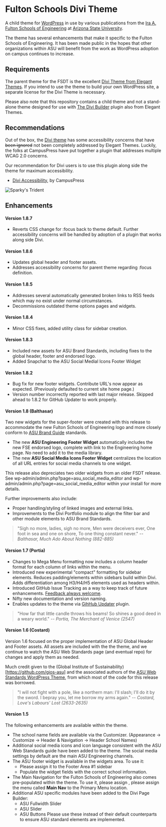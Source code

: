 # Fulton Schools Divi Theme #

A child theme for [WordPress](http://wordpress.org) in use by various publications from the [Ira A. Fulton Schools of Engineering](http://engineering.asu.edu) at [Arizona State University](http://asu.edu). 

The theme has several enhancements that make it specific to the Fulton Schools of Engineering. It has been made public in the hopes that other organizations within ASU will benefit from the work as WordPress adoption on campus continues to increase.

## Requirements ##

The parent theme for the FSDT is the excellent [Divi Theme from Elegant Themes](http://www.elegantthemes.com/gallery/divi/). If you intend to use the theme to build your own WordPress site, a separate license for the Divi Theme is necessary. 

Please also note that this repository contains a child theme and not a stand-alone theme designed for use with [The Divi Builder](http://www.elegantthemes.com/plugins/divi-builder/) plugin also from Elegant Themes. 

## Recommendations ##
Out of the box, the [Divi theme](http://www.elegantthemes.com/gallery/divi/) has some accessibility concerns that have ~~been ignored~~ not been completely addressed by Elegant Themes. Luckily, the folks at CampusPress have put together a plugin that addresses multiple WCAG 2.0 concerns. 

Our recommendation for Divi users is to use this plugin along side the theme for maximum accessibility.
* [Divi Accessibility](https://wordpress.org/plugins/accessible-divi/), by CampusPress

![Sparky's Trident](https://brandguide.asu.edu/sites/default/files/styles/panopoly_image_original/public/asu_brandhq_images_master_pitchfork_0.png?itok=CdnAzLZW)

## Enhancements ##

#### Version 1.8.7 ####
* Reverts CSS change for :focus back to theme default. Further accessibility concerns will be handled by adoption of a plugin that works along side Divi.

#### Version 1.8.6 ####
* Updates global header and footer assets.
* Addresses accessibility concerns for parent theme regarding :focus definition.

#### Version 1.8.5 ####
* Addresses several automatically generated broken links to RSS feeds which may no exist under normal circumstances.
* Decommissions outdated theme options pages and widgets.

#### Version 1.8.4 ####
* Minor CSS fixes, added utility class for sidebar creation. 

#### Version 1.8.3 ####
* Included new assets for ASU Brand Standards, including fixes to the global header, footer and endorsed logo. 
* Added Snapchat to the ASU Social Medial Icons Footer Widget

#### Version 1.8.2 ####
* Bug fix for new footer widgets. Contribute URL's now appear as expected. (Previously defaulted to current site home page.)
* Version number incorrectly reported with last major release. Skipped ahead to 1.8.2 for GitHub Updater to work properly.

#### Version 1.8 (Balthasar) ####

Two new widgets for the super-footer were created with this release to accommodate the new Fulton Schools of Engineering logo and more closely conform to [ASU Brand Guide](https://brandguide.asu.edu/web-standards/enterprise/super-footer) standards.
* The new **ASU Engineering Footer Widget** automatically includes the new FSE endorsed logo, complete with link to the Engineering home page. No need to add it to the media library.
* The new **ASU Social Media Icons Footer Widget** centralizes the location of all URL entries for social media channels to one widget.

This release also depreciates two older widgets from an older FSDT release. See wp-admin/admin.php?page=asu_social_media_editor and wp-admin/admin.php?page=asu_social_media_editor within your install for more details.

Further improvements also include:
* Proper handling/styling of linked images and external links. 
* Improvements to the Divi Portfolio module to align the filter bar and other module elements to ASU Brand Standards.

> "Sigh no more, ladies, sigh no more, Men were deceivers ever, One foot in sea and one on shore, To one thing constant never."
-- *Balthasar, Much Ado About Nothing (882-885)*

#### Version 1.7 (Portia) ####

* Changes to Mega Menu formatting now includes a column header format for each column of links within the menu.
* Introduced new experimental "compact" formatting for sidebar elements. Reduces padding/elements within sidebars build within Divi. Adds differentiation among H3/H4/H5 elements used as headers within.
* Introduced GitHub Issue Tracking as a way to keep track of future enhancements. [Feedback always welcome](https://github.com/fsoe-asu/fultonSchoolsDiviTheme/issues).
* Nifty new documentation and version naming.
* Enables updates to the theme via [GihHub Updater](https://github.com/afragen/github-updater) plugin.

> "How far that little candle throws his beams! So shines a good deed in a weary world."
-- *Portia, The Merchant of Venice (2547)*

#### Version 1.6 (Costard) ####

Version 1.6 focused on the proper implementation of ASU Global Header and Footer assets. All assets are included with the the theme, and we continue to watch the ASU Web Standards page (and eventual repo) for changes and apply them as needed.

Much credit given to the (Global Institute of Sustainability)[https://github.com/gios-asu] and the associated authors of the [ASU Web Standards WordPress Theme](https://github.com/gios-asu/ASU-Web-Standards-Wordpress-Theme), from which most of the code for this release was borrowed.

> "I will not fight with a pole, like a northern man: 
I'll slash; I'll do it by the sword. I bepray you, 
let me borrow my arms again."
-- *Costard, Love's Labours' Lost (2633-2635)*

#### Version 1.5 ####

The following enhancements are available within the theme.
* The school name fields are available via the Customizer. (Appearance -> Customize -> Header & Navigation -> Header School Names)
* Additional social media icons and icon language consistent with the ASU Web Standards guide have been added to the theme. The social media settings by default are the main ASU Engineering channels.
* The ASU footer widget is available in the widgets area. To use it:
  * Please assign it to the Footer Area #1 sidebar 
  * Populate the widget fields with the correct school information.
* The Main Navigation for the Fulton Schools of Engineering also comes pre-populated within the theme. To use it, please assign , please assign the menu called **Main Nav** to the Primary Menu location.
* Additional ASU specific modules have been added to the Divi Page Builder:
  * ASU Fullwidth Slider
  * ASU Slider
  * ASU Buttons
Please use these instead of their default counterparts to ensure ASU standard elements are implemented.

